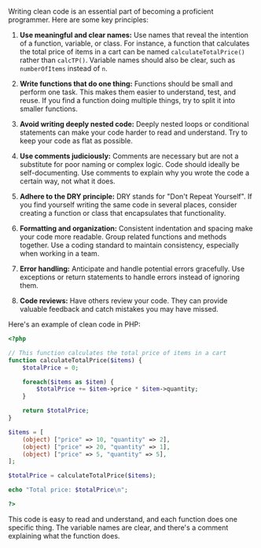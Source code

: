 Writing clean code is an essential part of becoming a proficient programmer. Here are some key principles:

1. **Use meaningful and clear names:** Use names that reveal the intention of a function, variable, or class. For instance, a function that calculates the total price of items in a cart can be named `calculateTotalPrice()` rather than `calcTP()`. Variable names should also be clear, such as `numberOfItems` instead of `n`.

2. **Write functions that do one thing:** Functions should be small and perform one task. This makes them easier to understand, test, and reuse. If you find a function doing multiple things, try to split it into smaller functions.

3. **Avoid writing deeply nested code:** Deeply nested loops or conditional statements can make your code harder to read and understand. Try to keep your code as flat as possible.

4. **Use comments judiciously:** Comments are necessary but are not a substitute for poor naming or complex logic. Code should ideally be self-documenting. Use comments to explain why you wrote the code a certain way, not what it does.

5. **Adhere to the DRY principle:** DRY stands for "Don't Repeat Yourself". If you find yourself writing the same code in several places, consider creating a function or class that encapsulates that functionality.

6. **Formatting and organization:** Consistent indentation and spacing make your code more readable. Group related functions and methods together. Use a coding standard to maintain consistency, especially when working in a team.

7. **Error handling:** Anticipate and handle potential errors gracefully. Use exceptions or return statements to handle errors instead of ignoring them.

8. **Code reviews:** Have others review your code. They can provide valuable feedback and catch mistakes you may have missed.

Here's an example of clean code in PHP:

```php
<?php

// This function calculates the total price of items in a cart
function calculateTotalPrice($items) {
    $totalPrice = 0;

    foreach($items as $item) {
        $totalPrice += $item->price * $item->quantity;
    }

    return $totalPrice;
}

$items = [
    (object) ["price" => 10, "quantity" => 2],
    (object) ["price" => 20, "quantity" => 1],
    (object) ["price" => 5, "quantity" => 5],
];

$totalPrice = calculateTotalPrice($items);

echo "Total price: $totalPrice\n";

?>
```

This code is easy to read and understand, and each function does one specific thing. The variable names are clear, and there's a comment explaining what the function does.
